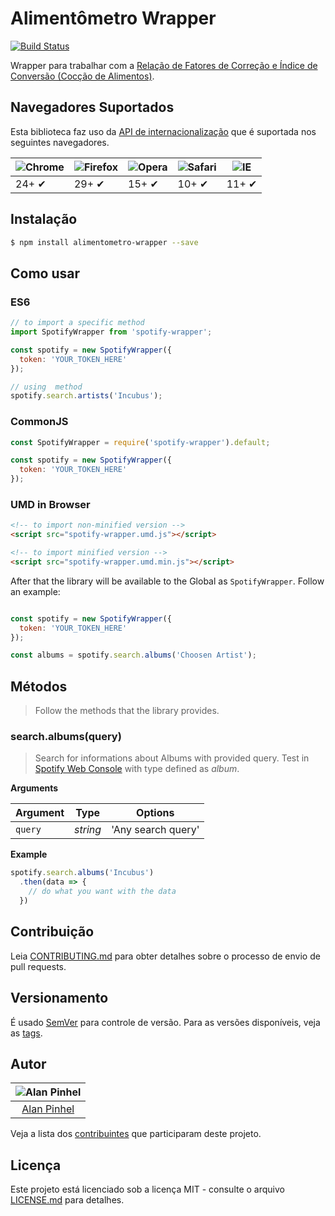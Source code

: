 # Alimentômetro Wrapper

[![Build Status](https://travis-ci.org/alanpinhel/alimentometro-wrapper.svg?branch=master)](https://travis-ci.org/alanpinhel/alimentometro-wrapper)

Wrapper para trabalhar com a [Relação de Fatores de Correção e Índice de Conversão (Cocção de Alimentos)](https://docs.ufpr.br/~monica.anjos/Fatores.pdf).

## Navegadores Suportados

Esta biblioteca faz uso da [API de internacionalização](https://caniuse.com/#feat=internationalization) que é suportada nos seguintes navegadores.

![Chrome](https://cloud.githubusercontent.com/assets/398893/3528328/23bc7bc4-078e-11e4-8752-ba2809bf5cce.png) | ![Firefox](https://cloud.githubusercontent.com/assets/398893/3528329/26283ab0-078e-11e4-84d4-db2cf1009953.png) | ![Opera](https://cloud.githubusercontent.com/assets/398893/3528330/27ec9fa8-078e-11e4-95cb-709fd11dac16.png) | ![Safari](https://cloud.githubusercontent.com/assets/398893/3528331/29df8618-078e-11e4-8e3e-ed8ac738693f.png) | ![IE](https://cloud.githubusercontent.com/assets/398893/3528325/20373e76-078e-11e4-8e3a-1cb86cf506f0.png) |
--- | --- | --- | --- | --- |
24+ ✔ | 29+ ✔ | 15+ ✔ | 10+ ✔ | 11+ ✔ |

## Instalação

```sh
$ npm install alimentometro-wrapper --save
```

## Como usar

### ES6

```js
// to import a specific method
import SpotifyWrapper from 'spotify-wrapper';

const spotify = new SpotifyWrapper({
  token: 'YOUR_TOKEN_HERE'
});

// using  method
spotify.search.artists('Incubus');
```

### CommonJS

```js
const SpotifyWrapper = require('spotify-wrapper').default;

const spotify = new SpotifyWrapper({
  token: 'YOUR_TOKEN_HERE'
});
```

### UMD in Browser

```html
<!-- to import non-minified version -->
<script src="spotify-wrapper.umd.js"></script>

<!-- to import minified version -->
<script src="spotify-wrapper.umd.min.js"></script>
```

After that the library will be available to the Global as `SpotifyWrapper`. Follow an example:

```js

const spotify = new SpotifyWrapper({
  token: 'YOUR_TOKEN_HERE'
});

const albums = spotify.search.albums('Choosen Artist');
```

## Métodos

> Follow the methods that the library provides.

### search.albums(query)

> Search for informations about Albums with provided query. Test in [Spotify Web Console](https://developer.spotify.com/web-api/console/get-search-item/) with type defined as *album*.

**Arguments**

| Argument | Type    | Options           |
|----------|---------|-------------------|
|`query`   |*string* | 'Any search query'|


**Example**

```js
spotify.search.albums('Incubus')
  .then(data => {
    // do what you want with the data
  })
```

## Contribuição

Leia [CONTRIBUTING.md](CONTRIBUTING.md) para obter detalhes sobre o processo de envio de pull requests.

## Versionamento

É usado [SemVer](http://semver.org/) para controle de versão. Para as versões disponíveis, veja as [tags](https://github.com/alanpinhel/alimentometro-wrapper/tags).

## Autor

| ![Alan Pinhel](https://avatars0.githubusercontent.com/u/22641949?s=80&v=3)|
|:---------------------:|
|  [Alan Pinhel](https://github.com/alanpinhel/)   |

Veja a lista dos [contribuintes](https://github.com/alanpinhel/alimentometro-wrapper/contributors) que participaram deste projeto.

## Licença

Este projeto está licenciado sob a licença MIT - consulte o arquivo [LICENSE.md](LICENSE.md) para detalhes.
